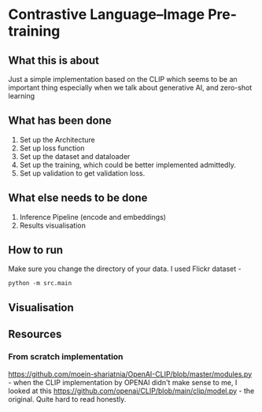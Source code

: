# Contrastive Language–Image Pre-training

## What this is about
Just a simple implementation based on the CLIP which seems to be an important thing especially when we talk about generative AI, and zero-shot learning 

## What has been done 
1. Set up the Architecture
1. Set up loss function
1. Set up the dataset and dataloader 
1. Set up the training, which could be better implemented admittedly.
1. Set up validation to get validation loss.

## What else needs to be done

1. Inference Pipeline (encode and embeddings)
1. Results visualisation

## How to run 

Make sure you change the directory of your data. I used Flickr dataset - 
```
python -m src.main
```

## Visualisation


## Resources

### From scratch implementation

https://github.com/moein-shariatnia/OpenAI-CLIP/blob/master/modules.py - when the CLIP implementation by OPENAI didn't make sense to me, I looked at this
https://github.com/openai/CLIP/blob/main/clip/model.py - the original. Quite hard to read honestly.

